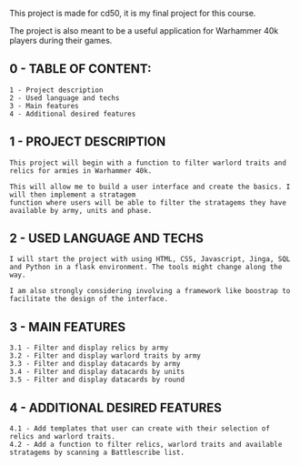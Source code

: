 This project is made for cd50, it is my final project for this course.

The project is also meant to be a useful application for Warhammer 40k players during their games.

## 0 - TABLE OF CONTENT:

    1 - Project description
    2 - Used language and techs
    3 - Main features
    4 - Additional desired features

## 1 - PROJECT DESCRIPTION
    
    This project will begin with a function to filter warlord traits and relics for armies in Warhammer 40k.

    This will allow me to build a user interface and create the basics. I will then implement a stratagem
    function where users will be able to filter the stratagems they have available by army, units and phase.

## 2 - USED LANGUAGE AND TECHS

    I will start the project with using HTML, CSS, Javascript, Jinga, SQL and Python in a flask environment. The tools might change along the way.

    I am also strongly considering involving a framework like boostrap to facilitate the design of the interface.

## 3 - MAIN FEATURES

    3.1 - Filter and display relics by army
    3.2 - Filter and display warlord traits by army
    3.3 - Filter and display datacards by army
    3.4 - Filter and display datacards by units
    3.5 - Filter and display datacards by round

## 4 - ADDITIONAL DESIRED FEATURES

    4.1 - Add templates that user can create with their selection of relics and warlord traits.
    4.2 - Add a function to filter relics, warlord traits and available stratagems by scanning a Battlescribe list.